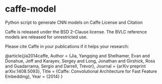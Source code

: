# caffe-model
Python script to generate CNN models on Caffe
License and Citation

Caffe is released under the BSD 2-Clause license. The BVLC reference models are released for unrestricted use.

Please cite Caffe in your publications if it helps your research:

@article{jia2014caffe,
  Author = {Jia, Yangqing and Shelhamer, Evan and Donahue, Jeff and Karayev, Sergey and Long, Jonathan and Girshick, Ross and Guadarrama, Sergio and Darrell, Trevor},
  Journal = {arXiv preprint arXiv:1408.5093},
  Title = {Caffe: Convolutional Architecture for Fast Feature Embedding},
  Year = {2014}
}
